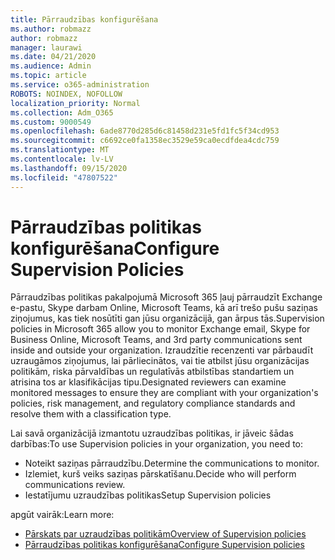 ```yaml
---
title: Pārraudzības konfigurēšana
ms.author: robmazz
author: robmazz
manager: laurawi
ms.date: 04/21/2020
ms.audience: Admin
ms.topic: article
ms.service: o365-administration
ROBOTS: NOINDEX, NOFOLLOW
localization_priority: Normal
ms.collection: Adm_O365
ms.custom: 9000549
ms.openlocfilehash: 6ade8770d285d6c81458d231e5fd1fc5f34cd953
ms.sourcegitcommit: c6692ce0fa1358ec3529e59ca0ecdfdea4cdc759
ms.translationtype: MT
ms.contentlocale: lv-LV
ms.lasthandoff: 09/15/2020
ms.locfileid: "47807522"
---
```

# <a name="configure-supervision-policies"></a><span data-ttu-id="3162f-102">Pārraudzības politikas konfigurēšana</span><span class="sxs-lookup"><span data-stu-id="3162f-102">Configure Supervision Policies</span></span>

<span data-ttu-id="3162f-103">Pārraudzības politikas pakalpojumā Microsoft 365 ļauj pārraudzīt Exchange e-pastu, Skype darbam Online, Microsoft Teams, kā arī trešo pušu saziņas ziņojumus, kas tiek nosūtīti gan jūsu organizācijā, gan ārpus tās.</span><span class="sxs-lookup"><span data-stu-id="3162f-103">Supervision policies in Microsoft 365 allow you to monitor Exchange email, Skype for Business Online, Microsoft Teams, and 3rd party communications sent inside and outside your organization.</span></span> <span data-ttu-id="3162f-104">Izraudzītie recenzenti var pārbaudīt uzraugāmos ziņojumus, lai pārliecinātos, vai tie atbilst jūsu organizācijas politikām, riska pārvaldības un regulatīvās atbilstības standartiem un atrisina tos ar klasifikācijas tipu.</span><span class="sxs-lookup"><span data-stu-id="3162f-104">Designated reviewers can examine monitored messages to ensure they are compliant with your organization's policies, risk management, and regulatory compliance standards and resolve them with a classification type.</span></span>

<span data-ttu-id="3162f-105">Lai savā organizācijā izmantotu uzraudzības politikas, ir jāveic šādas darbības:</span><span class="sxs-lookup"><span data-stu-id="3162f-105">To use Supervision policies in your organization, you need to:</span></span>

- <span data-ttu-id="3162f-106">Noteikt saziņas pārraudzību.</span><span class="sxs-lookup"><span data-stu-id="3162f-106">Determine the communications to monitor.</span></span>
- <span data-ttu-id="3162f-107">Izlemiet, kurš veiks saziņas pārskatīšanu.</span><span class="sxs-lookup"><span data-stu-id="3162f-107">Decide who will perform communications review.</span></span>
- <span data-ttu-id="3162f-108">Iestatījumu uzraudzības politikas</span><span class="sxs-lookup"><span data-stu-id="3162f-108">Setup Supervision policies</span></span>

<span data-ttu-id="3162f-109">apgūt vairāk:</span><span class="sxs-lookup"><span data-stu-id="3162f-109">Learn more:</span></span>

- [<span data-ttu-id="3162f-110">Pārskats par uzraudzības politikām</span><span class="sxs-lookup"><span data-stu-id="3162f-110">Overview of Supervision policies</span></span>](https://docs.microsoft.com/microsoft-365/compliance/supervision-policies)
- [<span data-ttu-id="3162f-111">Pārraudzības politikas konfigurēšana</span><span class="sxs-lookup"><span data-stu-id="3162f-111">Configure Supervision policies</span></span>](https://docs.microsoft.com/microsoft-365/compliance/configure-supervision-policies)
